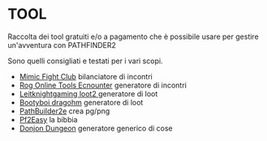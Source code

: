 # TOOL

Raccolta dei tool gratuiti e/o a pagamento che è possibile usare per gestire un'avventura con PATHFINDER2

Sono quelli consigliati e testati per i vari scopi.

- [Mimic Fight Club](https://mimic-fight-club.github.io/) bilanciatore di incontri
- [Rog Online Tools Ecnounter](https://rpgonlinetools.herokuapp.com/encounters) generatore di incontri
- [Leitknightgaming loot2 ](https://www.leitknightgaming.com/loot2) generatore di loot
- [Bootyboi dragohm](https://bootyboi.dragohm.com/) generatore di loot
- [PathBuilder2e](https://pathbuilder2e.com/) crea pg/png
- [Pf2Easy](https://pf2easy.com/)  la bibbia
- [Donjon Dungeon](https://donjon.bin.sh/fantasy/dungeon/) generatore generico di cose 
